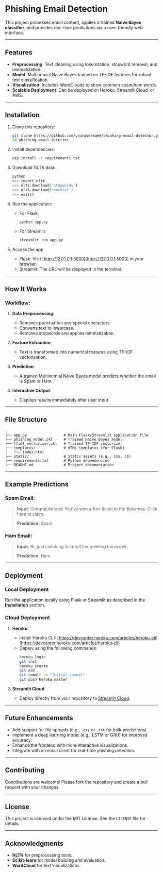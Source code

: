 # Phishing Email Detection 

This project processes email content, applies a trained **Naive Bayes classifier**, and provides real-time predictions via a user-friendly web interface.

---

## Features
- **Preprocessing**: Text cleaning using tokenization, stopword removal, and lemmatization.
- **Model**: Multinomial Naive Bayes trained on TF-IDF features for robust text classification.
- **Visualization**: Includes WordClouds to show common spam/ham words.
- **Scalable Deployment**: Can be deployed on Heroku, Streamlit Cloud, or AWS.

---

## Installation

1. Clone this repository:
   ```bash
   git clone https://github.com/yourusername/phishing-email-detector.git
   cd phishing-email-detector
   ```

2. Install dependencies:
   ```bash
   pip install -r requirements.txt
   ```

3. Download NLTK data:
   ```bash
   python
   >>> import nltk
   >>> nltk.download('stopwords')
   >>> nltk.download('wordnet')
   >>> exit()
   ```

4. Run the application:
   - For Flask:
     ```bash
     python app.py
     ```
   - For Streamlit:
     ```bash
     streamlit run app.py
     ```

5. Access the app:
   - Flask: Visit [http://127.0.0.1:5000](http://127.0.0.1:5000) in your browser.
   - Streamlit: The URL will be displayed in the terminal.

---

## How It Works

### Workflow:
1. **Data Preprocessing**:
   - Removes punctuation and special characters.
   - Converts text to lowercase.
   - Removes stopwords and applies lemmatization.

2. **Feature Extraction**:
   - Text is transformed into numerical features using TF-IDF vectorization.

3. **Prediction**:
   - A trained Multinomial Naive Bayes model predicts whether the email is Spam or Ham.

4. **Interactive Output**:
   - Displays results immediately after user input.

---

## File Structure

```
.
├── app.py                 # Main Flask/Streamlit application file
├── phishing_model.pkl     # Trained Naive Bayes model
├── tfidf_vectorizer.pkl   # Trained TF-IDF vectorizer
├── templates/             # HTML templates (for Flask)
│   └── index.html
├── static/                # Static assets (e.g., CSS, JS)
├── requirements.txt       # Python dependencies
├── README.md              # Project documentation
```

---

## Example Predictions
### Spam Email:
> **Input**:
> Congratulations! You've won a free ticket to the Bahamas. Click here to claim.
>
> **Prediction**:
> Spam

### Ham Email:
> **Input**:
> Hi, just checking in about the meeting tomorrow.
>
> **Prediction**:
> Ham

---

## Deployment

### Local Deployment
Run the application locally using Flask or Streamlit as described in the **Installation** section.

### Cloud Deployment
1. **Heroku**:
   - Install Heroku CLI: [https://devcenter.heroku.com/articles/heroku-cli](https://devcenter.heroku.com/articles/heroku-cli)
   - Deploy using the following commands:
     ```bash
     heroku login
     git init
     heroku create
     git add .
     git commit -m "Initial commit"
     git push heroku master
     ```

2. **Streamlit Cloud**:
   - Deploy directly from your repository to [Streamlit Cloud](https://streamlit.io/).

---

## Future Enhancements
- Add support for file uploads (e.g., `.csv` or `.txt` for bulk predictions).
- Implement a deep learning model (e.g., LSTM or GRU) for improved accuracy.
- Enhance the frontend with more interactive visualizations.
- Integrate with an email client for real-time phishing detection.

---

## Contributing
Contributions are welcome! Please fork the repository and create a pull request with your changes.

---

## License
This project is licensed under the MIT License. See the `LICENSE` file for details.

---

## Acknowledgments
- **NLTK** for preprocessing tools.
- **Scikit-learn** for model building and evaluation.
- **WordCloud** for text visualizations.
